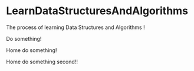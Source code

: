 # LearnDataStructuresAndAlgorithms

The process of learning Data Structures and Algorithms !

Do something!

Home do something!

Home do something second!!
